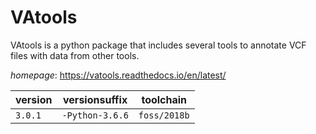 # VAtools

VAtools is a python package that includes several tools to annotate VCF files  with data from other tools.

*homepage*: <https://vatools.readthedocs.io/en/latest/>

version | versionsuffix | toolchain
--------|---------------|----------
``3.0.1`` | ``-Python-3.6.6`` | ``foss/2018b``
